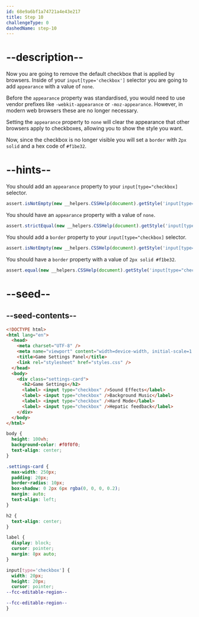 ```yaml
---
id: 68e9a6bf1a74721a4e43e217
title: Step 10
challengeType: 0
dashedName: step-10
---
```


# --description--

Now you are going to remove the default checkbox that is applied by browsers. Inside of your `input[type='checkbox']` selector you are going to add `appearance` with a value of `none`.

Before the `appearance` property was standardised, you would need to use vendor prefixes like `-webkit-appearance` or `-moz-appearance`. However, in modern web browsers these are no longer necessary.

Setting the `appearance` property to `none` will clear the appearance that other browsers apply to checkboxes, allowing you to show the style you want.

Now, since the checkbox is no longer visible you will set a `border` with `2px` `solid` and a hex code of `#f1be32`.

# --hints--

You should add an `appearance` property to your `input[type="checkbox]` selector.

```js
assert.isNotEmpty(new __helpers.CSSHelp(document).getStyle('input[type="checkbox"]')?.appearance);
```

You should have an `appearance` property with a value of `none`.

```js
assert.strictEqual(new __helpers.CSSHelp(document).getStyle('input[type="checkbox"]')?.appearance, "none");
```

You should add a `border` property to your `input[type="checkbox]` selector.

```js
assert.isNotEmpty(new __helpers.CSSHelp(document).getStyle('input[type="checkbox"]')?.border);
```

You should have a `border` property with a value of `2px solid #f1be32`.

```js
assert.equal(new __helpers.CSSHelp(document).getStyle('input[type="checkbox"]')?.border, "2px solid rgb(241, 190, 50)");
```

# --seed--

## --seed-contents--

```html
<!DOCTYPE html>
<html lang="en">
  <head>
    <meta charset="UTF-8" />
    <meta name="viewport" content="width=device-width, initial-scale=1.0" />
    <title>Game Settings Panel</title>
    <link rel="stylesheet" href="styles.css" />
  </head>
  <body>
    <div class="settings-card">
      <h2>Game Settings</h2>
      <label> <input type="checkbox" />Sound Effects</label>
      <label> <input type="checkbox" />Background Music</label>
      <label> <input type="checkbox" />Hard Mode</label>
      <label> <input type="checkbox" />Hepatic feedback</label>
    </div>
  </body>
</html>
```

```css
body {
  height: 100vh;
  background-color: #f0f0f0;
  text-align: center;
}

.settings-card {
  max-width: 250px;
  padding: 20px;
  border-radius: 10px;
  box-shadow: 0 2px 6px rgba(0, 0, 0, 0.2);
  margin: auto;
  text-align: left;
}

h2 {
  text-align: center;
}

label {
  display: block;
  cursor: pointer;
  margin: 8px auto;
}

input[type='checkbox'] {
  width: 20px;
  height: 20px;
  cursor: pointer;
--fcc-editable-region--

--fcc-editable-region--
}
```
